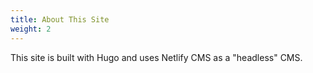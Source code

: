 ```yaml
---
title: About This Site
weight: 2
---
```

This site is built with Hugo and uses Netlify CMS as a "headless" CMS.